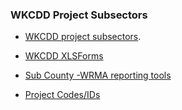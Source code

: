 ### WKCDD Project Subsectors

* [WKCDD project subsectors](https://docs.google.com/a/ona.io/document/d/1GjtlN0dVBcLOKB0hQorh8-rk4rHfWKg5ck3U6ObBsFU/edit?usp=sharing).

* [WKCDD XLSForms](https://drive.google.com/a/ona.io/folderview?id=0BzZ4hMHTat-YWnRWSXM5Mm9qUjQ&usp=sharing)

* [Sub County -WRMA reporting tools](https://docs.google.com/a/ona.io/spreadsheet/ccc?key=0AjZ4hMHTat-YdGM2VEhxVGhIbTZGZDljUGxsX19EaXc&usp=sharing)

* [Project Codes/IDs](https://drive.google.com/a/ona.io/folderview?id=0BzZ4hMHTat-YN1hrd3hQMU12bUk&usp=sharing)





